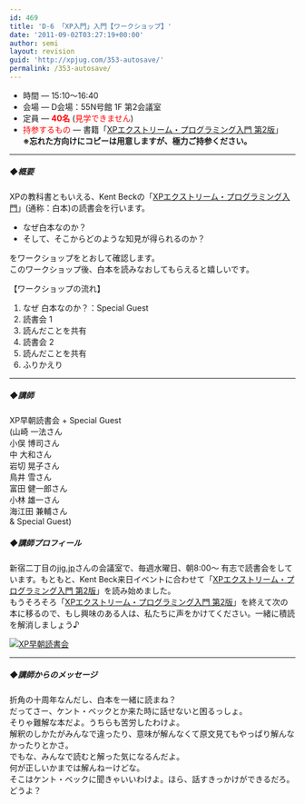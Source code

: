 ```yaml
---
id: 469
title: 'D-6 「XP入門」入門【ワークショップ】'
date: '2011-09-02T03:27:19+00:00'
author: semi
layout: revision
guid: 'http://xpjug.com/353-autosave/'
permalink: /353-autosave/
---
```


- 時間 — 15:10～16:40
- 会場 — D会場：55N号館 1F 第2会議室
- 定員 — **<font color="red">40名</font>** (<font color="red">見学できません</font>)
- <font color="red">持参するもの</font> — 書籍「[XPエクストリーム・プログラミング入門 第2版](http://www.amazon.co.jp/dp/4894716852/)」  
    **※忘れた方向けにコピーは用意しますが、極力ご持参ください。**

---

##### ◆概要

XPの教科書ともいえる、Kent Beckの「[XPエクストリーム・プログラミング入門](http://www.amazon.co.jp/dp/4894716852/)」(通称：白本)の読書会を行います。

- なぜ白本なのか？
- そして、そこからどのような知見が得られるのか？

をワークショップをとおして確認します。  
このワークショップ後、白本を読みなおしてもらえると嬉しいです。

【ワークショップの流れ】

1. なぜ 白本なのか？：Special Guest
2. 読書会 1
3. 読んだことを共有
4. 読書会 2
5. 読んだことを共有
6. ふりかえり

---

##### ◆講師

XP早朝読書会 + Special Guest  
(山崎 一法さん  
小俣 博司さん  
中 大和さん  
岩切 晃子さん  
鳥井 雪さん  
富田 健一郎さん  
小林 雄一さん  
海江田 兼輔さん  
&amp; Special Guest)

##### ◆講師プロフィール

新宿二丁目の[jig.jp](http://jig.jp/index.html)さんの会議室で、毎週水曜日、朝8:00～ 有志で読書会をしています。もともと、Kent Beck来日イベントに合わせて「[XPエクストリーム・プログラミング入門 第2版](http://www.amazon.co.jp/dp/4894716852/)」を読み始めました。  
もうそろそろ「[XPエクストリーム・プログラミング入門 第2版](http://www.amazon.co.jp/dp/4894716852/)」を終えて次の本に移るので、もし興味のある人は、私たちに声をかけてください。一緒に積読を解消しましょう♪

[![](http://xpjug.com/wp-content/uploads/2011/08/947d3504e32f908dea3131f346cc468d-150x150.jpg "XP早朝読書会")](http://xpjug.com/wp-content/uploads/2011/08/947d3504e32f908dea3131f346cc468d.jpg)

---

##### ◆講師からのメッセージ

折角の十周年なんだし、白本を一緒に読まね？  
だってさー、ケント・ベックとか来た時に話せないと困るっしょ。  
そりゃ難解な本だよ。うちらも苦労したわけよ。  
解釈のしかたがみんなで違ったり、意味が解んなくて原文見てもやっぱり解んなかったりとかさ。  
でもな、みんなで読むと解った気になるんだよ。  
何が正しいかまでは解んねーけどな。  
そこはケント・ベックに聞きゃいいわけよ。ほら、話すきっかけができるだろ。  
どうよ？